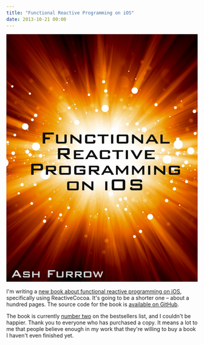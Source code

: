 ```yaml
---
title: "Functional Reactive Programming on iOS"
date: 2013-10-21 00:00
---
```


<img src="/img/import/blog/functional-reactive-programming-on-ios/52557A47E4BA43BE81BAD1DEFADFF6D3.png" class="img-responsive" />

<p>I'm writing a <a href="https://leanpub.com/iosfrp">new book about functional reactive programming on iOS</a>, specifically using ReactiveCocoa. It's going to be a shorter one – about a hundred pages. The source code for the book is <a href="https://github.com/AshFurrow/FunctionalReactivePixels">available on GitHub</a>. </p>

<p>The book is currently <a href="https://leanpub.com/bestsellers">number two</a> on the bestsellers list, and I couldn't be happier. Thank you to everyone who has purchased a copy. It means a lot to me that people believe enough in my work that they're willing to buy a book I haven't even finished yet. </p>

<!-- more -->

